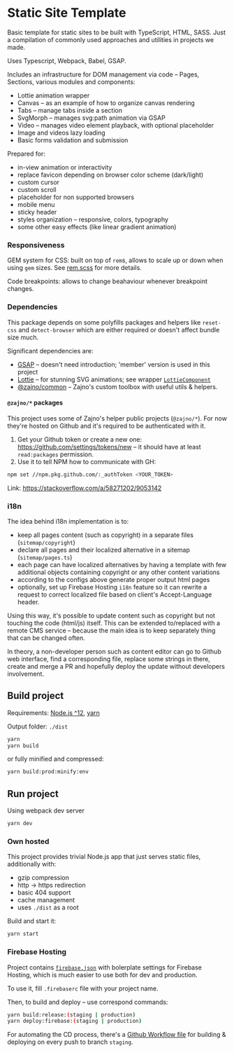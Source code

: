 # Static Site Template

Basic template for static sites to be built with TypeScript, HTML, SASS.
Just a compilation of commonly used approaches and utilities in projects we made.

Uses Typescript, Webpack, Babel, GSAP.

Includes an infrastructure for DOM management via code – Pages, Sections, various modules and components:

* Lottie animation wrapper
* Canvas – as an example of how to organize canvas rendering
* Tabs – manage tabs inside a section
* SvgMorph – manages svg:path animation via GSAP
* Video – manages video element playback, with optional placeholder
* Image and videos lazy loading
* Basic forms validation and submission

Prepared for:
* in-view animation or interactivity
* replace favicon depending on browser color scheme (dark/light)
* custom cursor
* custom scroll
* placeholder for non supported browsers
* mobile menu
* sticky header
* styles organization – responsive, colors, typography
* some other easy effects (like linear gradient animation)

### Responsiveness

GEM system for CSS: built on top of `rem`s, allows to scale up or down when using `gem` sizes. See [rem.scss](app/styles/common/rem.scss) for more details.

Code breakpoints: allows to change beahaviour whenever breakpoint changes.

### Dependencies

This package depends on some polyfills packages and helpers like `reset-css` and `detect-browser` which are either required or doesn't affect bundle size much.

Significant dependencies are:

* [GSAP](https://greensock.com/gsap/) – doesn't need introduction; 'member' version is used in this project
* [Lottie](https://airbnb.io/lottie/#/) – for stunning SVG animations; see wrapper [`LottieComponent`](./app/scripts/components/common/lottie.ts)
* [@zajno/common](https://github.com/Zajno/common-utils) – Zajno's custom toolbox with useful utils & helpers.

#### `@zajno/*` packages

This project uses some of Zajno's helper public projects (`@zajno/*`). For now they're hosted on Github and it's required to be authenticated with it.

1. Get your Github token or create a new one: https://github.com/settings/tokens/new – it should have at least `read:packages` permission.
2. Use it to tell NPM how to communicate with GH:

```bash
npm set //npm.pkg.github.com/:_authToken <YOUR_TOKEN>
```

Link: https://stackoverflow.com/a/58271202/9053142

### i18n

The idea behind i18n implementation is to:

* keep all pages content (such as copyright) in a separate files (`sitemap/copyright`)
* declare all pages and their localized alternative in a sitemap (`sitemap/pages.ts`)
* each page can have localized alternatives by having a template with few additional objects containing copyright or any other content variations
* according to the configs above generate proper output html pages
* optionally, set up Firebase Hosting `i18n` feature so it can rewrite a request to correct localized file based on client's Accept-Language header.

Using this way, it's possible to update content such as copyright but not touching the code (html/js) itself. This can be extended to/replaced with a remote CMS service – because the main idea is to keep separately thing that can be changed often.

In theory, a non-developer person such as content editor can go to Github web interface, find a corresponding file, replace some strings in there, create and merge a PR and hopefully deploy the update without developers involvement.


## Build project

Requirements: [Node.js ^12](https://nodejs.org/), [yarn](https://classic.yarnpkg.com/lang/en/)

Output folder: `./dist`

```bash
yarn
yarn build
```

or fully minified and compressed:

```bash
yarn build:prod:minify:env
```

## Run project

Using webpack dev server

```bash
yarn dev
```

### Own hosted

This project provides trivial Node.js app that just serves static files, additionally with:

* gzip compression
* http -> https redirection
* basic 404 support
* cache management
* uses `./dist` as a root

Build and start it:

```bash
yarn start
```

### Firebase Hosting

Project contains [`firebase.json`](firebase.json) with bolerplate settings for Firebase Hosting, which is much easier to use both for dev and production.

To use it, fill `.firebaserc` file with your project name.

Then, to build and deploy – use correspond commands:

```bash
yarn build:release:(staging | production)
yarn deploy:firebase:(staging | production)
```

For automating the CD process, there's a [Github Workflow file](./.github/workflows/deploy-staging.yml) for building & deploying on every push to branch `staging`.
